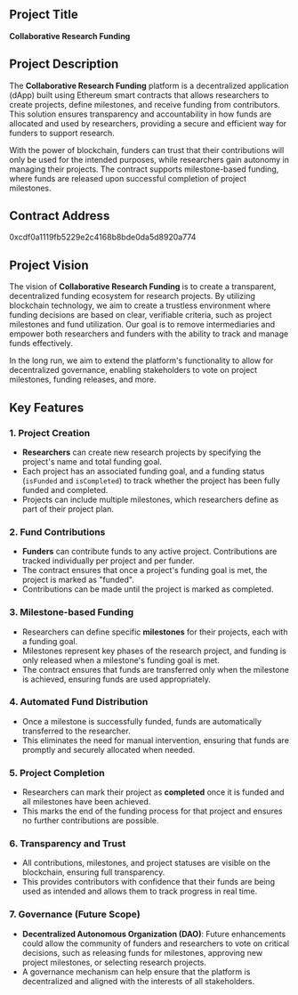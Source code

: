 

## Project Title
**Collaborative Research Funding**

## Project Description
The **Collaborative Research Funding** platform is a decentralized application (dApp) built using Ethereum smart contracts that allows researchers to create projects, define milestones, and receive funding from contributors. This solution ensures transparency and accountability in how funds are allocated and used by researchers, providing a secure and efficient way for funders to support research.

With the power of blockchain, funders can trust that their contributions will only be used for the intended purposes, while researchers gain autonomy in managing their projects. The contract supports milestone-based funding, where funds are released upon successful completion of project milestones.

## Contract Address
0xcdf0a1119fb5229e2c4168b8bde0da5d8920a774
## Project Vision
The vision of **Collaborative Research Funding** is to create a transparent, decentralized funding ecosystem for research projects. By utilizing blockchain technology, we aim to create a trustless environment where funding decisions are based on clear, verifiable criteria, such as project milestones and fund utilization. Our goal is to remove intermediaries and empower both researchers and funders with the ability to track and manage funds effectively.

In the long run, we aim to extend the platform's functionality to allow for decentralized governance, enabling stakeholders to vote on project milestones, funding releases, and more.

## Key Features

### 1. **Project Creation**
   - **Researchers** can create new research projects by specifying the project's name and total funding goal.
   - Each project has an associated funding goal, and a funding status (`isFunded` and `isCompleted`) to track whether the project has been fully funded and completed.
   - Projects can include multiple milestones, which researchers define as part of their project plan.

### 2. **Fund Contributions**
   - **Funders** can contribute funds to any active project. Contributions are tracked individually per project and per funder.
   - The contract ensures that once a project's funding goal is met, the project is marked as "funded".
   - Contributions can be made until the project is marked as completed.

### 3. **Milestone-based Funding**
   - Researchers can define specific **milestones** for their projects, each with a funding goal.
   - Milestones represent key phases of the research project, and funding is only released when a milestone's funding goal is met.
   - The contract ensures that funds are transferred only when the milestone is achieved, ensuring funds are used appropriately.

### 4. **Automated Fund Distribution**
   - Once a milestone is successfully funded, funds are automatically transferred to the researcher.
   - This eliminates the need for manual intervention, ensuring that funds are promptly and securely allocated when needed.

### 5. **Project Completion**
   - Researchers can mark their project as **completed** once it is funded and all milestones have been achieved.
   - This marks the end of the funding process for that project and ensures no further contributions are possible.

### 6. **Transparency and Trust**
   - All contributions, milestones, and project statuses are visible on the blockchain, ensuring full transparency.
   - This provides contributors with confidence that their funds are being used as intended and allows them to track progress in real time.

### 7. **Governance (Future Scope)**
   - **Decentralized Autonomous Organization (DAO)**: Future enhancements could allow the community of funders and researchers to vote on critical decisions, such as releasing funds for milestones, approving new project milestones, or selecting research projects.
   - A governance mechanism can help ensure that the platform is decentralized and aligned with the interests of all stakeholders.

